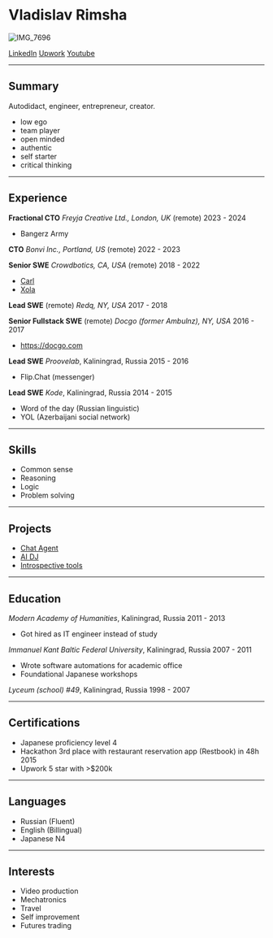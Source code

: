 # Vladislav Rimsha

![IMG_7696](https://github.com/user-attachments/assets/cada310d-b205-4bdf-bbe7-eeea25f48f8c)

[LinkedIn](http://linkedin.com/in/vlad-rimsha-9b3a8a95)
[Upwork](https://www.upwork.com/freelancers/~01806f74d5eff33ba9)
[Youtube](https://www.youtube.com/@jelly-ninja)

---

## Summary

Autodidact, engineer, entrepreneur, creator.

- low ego
- team player
- open minded
- authentic
- self starter
- critical thinking

---

## Experience

**Fractional CTO**
_Freyja Creative Ltd., London, UK_ (remote)
2023 - 2024

- Bangerz Army

**CTO**
_Bonvi Inc., Portland, US_ (remote)
2022 - 2023


**Senior SWE**
_Crowdbotics, CA, USA_ (remote)
2018 - 2022

- [Carl](https://investwithcarl.com)
- [Xola](https://xola.com)

**Lead SWE** (remote)
_Redq, NY, USA_
2017 - 2018

**Senior Fullstack SWE** (remote)
_Docgo (former Ambulnz), NY, USA_
2016 - 2017

- https://docgo.com

**Lead SWE**
_Proovelab_, Kaliningrad, Russia
2015 - 2016

- Flip.Chat (messenger)

**Lead SWE**
_Kode_, Kaliningrad, Russia
2014 - 2015

- Word of the day (Russian linguistic)
- YOL (Azerbaijani social network)

---

## Skills

- Common sense
- Reasoning
- Logic
- Problem solving

---

## Projects

- [Chat Agent](https///vlad.chat)
- [AI DJ](https://music.vlad.chat)
- [Introspective tools](https://shop.vlad.chat)

---

## Education

_Modern Academy of Humanities_, Kaliningrad, Russia
2011 - 2013

- Got hired as IT engineer instead of study

_Immanuel Kant Baltic Federal University_, Kaliningrad, Russia
2007 - 2011

- Wrote software automations for academic office
- Foundational Japanese workshops

_Lyceum (school) #49_, Kaliningrad, Russia
1998 - 2007

---

## Certifications

- Japanese proficiency level 4
- Hackathon 3rd place with restaurant reservation app (Restbook) in 48h 2015
- Upwork 5 star with >$200k

---

## Languages

- Russian (Fluent)
- English (Billingual)
- Japanese N4

---

## Interests

- Video production
- Mechatronics
- Travel
- Self improvement
- Futures trading


